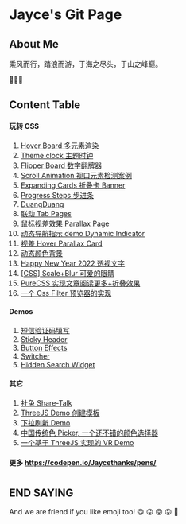 # Jayce's Git Page

## About Me

乘风而行，踏浪而游，于海之尽头，于山之峰巅。

🥳🥳🥳

## Content Table

#### 玩转 CSS

1. [Hover Board 多元素渲染](https://jaycethanks.github.io/demos/hover-board)
2. [Theme clock 主题时钟](https://jaycethanks.github.io/demos/theme-clock)
3. [Flipper Board 数字翻牌器](https://jaycethanks.github.io/demos/fliper-board)
4. [Scroll Animation 视口元素检测案例](https://jaycethanks.github.io/demos/scroll-animation)
5. [Expanding Cards 折叠卡 Banner](https://jaycethanks.github.io/demos/expanding-cards)
6. [Progress Steps 步进条](https://jaycethanks.github.io/demos/progress-steps)
7. [DuangDuang](https://jaycethanks.github.io/demos/CssTrick/DuangDuang/)
8. [联动 Tab Pages](https://jaycethanks.github.io/demos/CssTrick/interactiveCarousel/)
9. [鼠标视差效果 Parallax Page](https://jaycethanks.github.io/demos/CssTrick/ParallaxPage)
10. [动态导航指示 demo Dynamic Indicator](https://jaycethanks.github.io/demos/DynamicNavgatorIndicator/)
11. [视差 Hover Parallax Card](https://jaycethanks.github.io/demos/CssTrick/ParallaxCard)
12. [动态颜色背景](https://jaycethanks.github.io/demos/CssTrick/DynamicBackgroundColor)
13. [Happy New Year 2022 透视文字](https://jaycethanks.github.io/demos/CssTrick/HappyNewYear2022)
14. [[CSS] Scale+Blur 可爱的眼睛](https://jaycethanks.github.io/demos/CssTrick/scale-blur/)
15. [PureCSS 实现文章阅读更多+折叠效果](https://jaycethanks.github.io/demos/CssTrick/purecss-continue-reading)
16. [一个 Css Filter 预览器的实现](https://jaycethanks.github.io/demos/CssTrick/filtercomparison)

#### Demos

1. [短信验证码填写](https://jaycethanks.github.io/demos/demos/verify-code/dist)
1. [Sticky Header](https://jaycethanks.github.io/demos/demos/sticky-navbar/dist)
1. [Button Effects](https://jaycethanks.github.io/demos/cuscomponents/effect-buttons/dist)
1. [Switcher](https://jaycethanks.github.io/demos/cuscomponents/switcher/dist)
1. [Hidden Search Widget](https://jaycethanks.github.io/demos/cuscomponents/hidden-search-widget/dist)

#### 其它

1. [社兔 Share-Talk](https://jaycethanks.github.io/demos/rabbitChat/dist)
2. [ThreeJS Demo 创建模板](https://jaycethanks.github.io/demos/ThreeJsDemoPlatform/)
3. [下拉刷新 Demo](https://jaycethanks.github.io/demos/DragPullRefresh)
4. [中国传统色 Picker, 一个还不错的颜色选择器](https://jaycethanks.github.io/demos/ChinaTradColorPick/)
5. [一个基于 ThreeJS 实现的 VR Demo](https://jaycethanks.github.io/demos/ThreejsPipesMapping/)

#### 更多 https://codepen.io/Jaycethanks/pens/

#

#

#

#

## END SAYING

And we are friend if you like emoji too! 😋 😛 😝 😜 🤪
